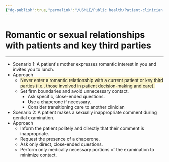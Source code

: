 ```yaml
---
{"dg-publish":true,"permalink":"/USMLE/Public health/Patient-clinician relationships/"}
---
```


# Romantic or sexual relationships with patients and key third parties
---
- Scenario 1: A patient's mother expresses romantic interest in you and invites you to lunch.
- Approach
	- <span style="background:rgba(240, 200, 0, 0.2)">Never enter a romantic relationship with a current patient or key third parties (i.e., those involved in patient decision-making and care).</span>
	- Set firm boundaries and avoid unnecessary contact.
		- Ask specific, close-ended questions.
		- Use a chaperone if necessary.
		- Consider transitioning care to another clinician 
- Scenario 2: A patient makes a sexually inappropriate comment during genital examination.
- Approach
	- Inform the patient politely and directly that their comment is inappropriate.
	- Request the presence of a chaperone.
	- Ask only direct, close-ended questions.
	- Perform only medically necessary portions of the examination to minimize contact.
